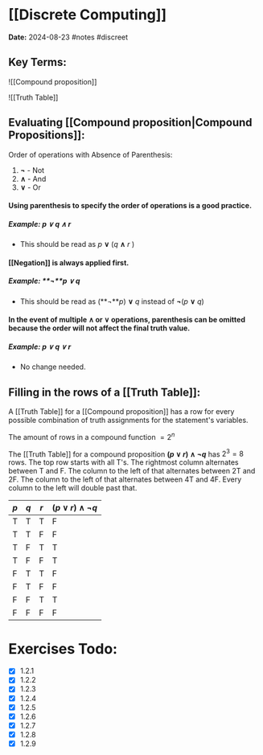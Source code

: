 # [[Discrete Computing]]
**Date:** 2024-08-23
#notes #discreet

## Key Terms:

![[Compound proposition]]

![[Truth Table]]

## Evaluating [[Compound proposition|Compound Propositions]]:

Order of operations with Absence of Parenthesis: 
1. **¬** - Not
2. **∧** - And
3. **∨** - Or
#### Using parenthesis to specify the order of operations is a good practice.
##### **Example**: *p* **∨** *q* **∧** *r* 
- This should be read as *p* **∨** (*q* **∧** *r* )

#### [[Negation]] is always applied first. 
##### **Example**: **¬***p* **∨** *q* 
- This should be read as (**¬***p*) **∨** *q*  instead of **¬**(*p* **∨** *q*)  

#### In the event of multiple **∧** or **∨** operations, parenthesis can be omitted because the order will not affect the final truth value. 
##### **Example**: *p* **∨** *q* **∨** *r*
- No change needed. 
## Filling in the rows of a [[Truth Table]]:

A [[Truth Table]] for a [[Compound proposition]] has a row for every possible combination of truth assignments for the statement's variables. 

The amount of rows in a compound function $= 2^n$

The [[Truth Table]] for a compound proposition **$(p ∨ r) ∧ ¬q$** has $2^3 = 8$ rows. 
The top row starts with all T's. The rightmost column alternates between T and F. The column to the left of that alternates between 2T and 2F. The column to the left of that alternates between 4T and 4F. Every column to the left will double past that.

| $p$ | $q$ | $r$ | $(p ∨ r) ∧ ¬q$ |
| --- | --- | --- | -------------- |
| T   | T   | T   | F              |
| T   | T   | F   | F              |
| T   | F   | T   | T              |
| T   | F   | F   | T              |
| F   | T   | T   | F              |
| F   | T   | F   | F              |
| F   | F   | T   | T              |
| F   | F   | F   | F              |

# Exercises Todo: 

- [x] 1.2.1
- [x] 1.2.2
- [x] 1.2.3
- [x] 1.2.4
- [x] 1.2.5
- [x] 1.2.6
- [x] 1.2.7
- [x] 1.2.8
- [x] 1.2.9
